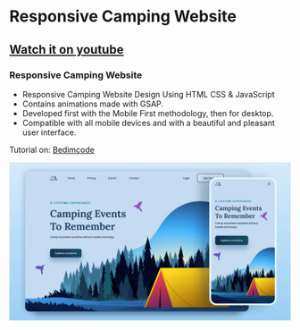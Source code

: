 # Responsive Camping Website
## [Watch it on youtube](https://youtu.be/Sc4IDvESKHE)
### Responsive Camping Website

- Responsive Camping Website Design Using HTML CSS & JavaScript
- Contains animations made with GSAP.
- Developed first with the Mobile First methodology, then for desktop.
- Compatible with all mobile devices and with a beautiful and pleasant user interface.

Tutorial on: [Bedimcode](https://www.youtube.com/@Bedimcode)

![preview img](/preview.png)